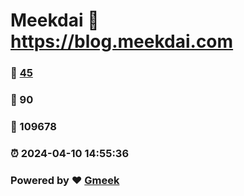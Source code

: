 # Meekdai :link: https://blog.meekdai.com 
### :page_facing_up: [45](https://blog.meekdai.com/tag.html) 
### :speech_balloon: 90 
### :hibiscus: 109678 
### :alarm_clock: 2024-04-10 14:55:36 
### Powered by :heart: [Gmeek](https://github.com/Meekdai/Gmeek)
